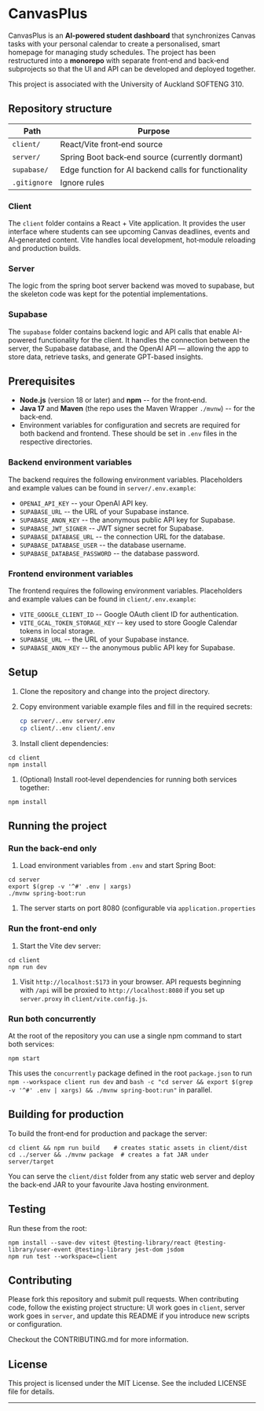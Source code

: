 # CanvasPlus

CanvasPlus is an **AI‑powered student dashboard** that synchronizes
Canvas tasks with your personal calendar to create a personalised, smart
homepage for managing study schedules. The project has been restructured
into a **monorepo** with separate front‑end and back‑end subprojects so
that the UI and API can be developed and deployed together.

This project is associated with the University of Auckland SOFTENG 310.

## Repository structure

| Path         | Purpose                     |
| ------------ | --------------------------- |
| `client/`    | React/Vite front‑end source |
| `server/`    | Spring Boot back‑end source (currently dormant) |
| `supabase/`  | Edge function for AI backend calls for functionality |
| `.gitignore` | Ignore rules                |

### Client

The `client` folder contains a React + Vite application. It provides the
user interface where students can see upcoming Canvas deadlines, events
and AI‑generated content. Vite handles local development, hot‑module
reloading and production builds.

### Server

The logic from the spring boot server backend was moved to supabase, but the skeleton code was kept for the potential implementations.

### Supabase

The `supabase` folder contains backend logic and API calls that enable AI-powered functionality for the client.
It handles the connection between the server, the Supabase database, and the OpenAI API — allowing the app to store data, retrieve tasks, and generate GPT-based insights.

## Prerequisites

- **Node.js** (version 18 or later) and **npm** -- for the front‑end.
- **Java 17** and **Maven** (the repo uses the Maven Wrapper `./mvnw`)
  -- for the back‑end.
- Environment variables for configuration and secrets are required for both backend and frontend. These should be set in `.env` files in the respective directories.

### Backend environment variables

The backend requires the following environment variables. Placeholders and example values can be found in `server/.env.example`:

- `OPENAI_API_KEY` -- your OpenAI API key.
- `SUPABASE_URL` -- the URL of your Supabase instance.
- `SUPABASE_ANON_KEY` -- the anonymous public API key for Supabase.
- `SUPABASE_JWT_SIGNER` -- JWT signer secret for Supabase.
- `SUPABASE_DATABASE_URL` -- the connection URL for the database.
- `SUPABASE_DATABASE_USER` -- the database username.
- `SUPABASE_DATABASE_PASSWORD` -- the database password.

### Frontend environment variables

The frontend requires the following environment variables. Placeholders and example values can be found in `client/.env.example`:

- `VITE_GOOGLE_CLIENT_ID` -- Google OAuth client ID for authentication.
- `VITE_GCAL_TOKEN_STORAGE_KEY` -- key used to store Google Calendar tokens in local storage.
- `SUPABASE_URL` -- the URL of your Supabase instance.
- `SUPABASE_ANON_KEY` -- the anonymous public API key for Supabase.

## Setup

1. Clone the repository and change into the project directory.

2. Copy environment variable example files and fill in the required secrets:

    ```bash
    cp server/..env server/.env
    cp client/..env client/.env
    ```

3. Install client dependencies:

<!-- -->

    cd client
    npm install

1. (Optional) Install root‑level dependencies for running both services
    together:

<!-- -->

    npm install

## Running the project

### Run the back‑end only

1. Load environment variables from `.env` and start Spring Boot:

<!-- -->

    cd server
    export $(grep -v '^#' .env | xargs)
    ./mvnw spring-boot:run

1. The server starts on port 8080 (configurable via
    `application.properties`

### Run the front‑end only

1. Start the Vite dev server:

<!-- -->

    cd client
    npm run dev

1. Visit `http://localhost:5173` in your browser. API requests
    beginning with `/api` will be proxied to `http://localhost:8080` if
    you set up `server.proxy` in `client/vite.config.js`.

### Run both concurrently

At the root of the repository you can use a single npm command to start
both services:

    npm start

This uses the `concurrently` package defined in the root `package.json`
to run `npm --workspace client run dev` and
`bash -c "cd server && export $(grep -v '^#' .env | xargs) && ./mvnw spring-boot:run"`
in parallel.

## Building for production

To build the front‑end for production and package the server:

    cd client && npm run build    # creates static assets in client/dist
    cd ../server && ./mvnw package  # creates a fat JAR under server/target

You can serve the `client/dist` folder from any static web server and
deploy the back‑end JAR to your favourite Java hosting environment.

## Testing

Run these from the root:

    npm install --save-dev vitest @testing-library/react @testing-library/user-event @testing-library jest-dom jsdom
    npm run test --workspace=client

## Contributing

Please fork this repository and submit pull requests. When contributing
code, follow the existing project structure: UI work goes in `client`,
server work goes in `server`, and update this README if you introduce
new scripts or configuration.

Checkout the CONTRIBUTING.md for more information.

## License

This project is licensed under the MIT License. See the included LICENSE file for details.

------------------------------------------------------------------------
